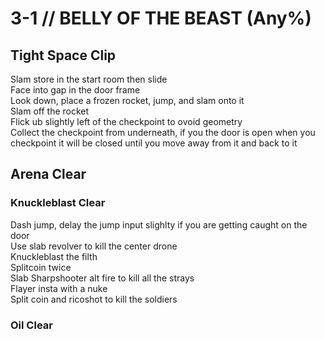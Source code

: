 # 3-1 // BELLY OF THE BEAST (Any%)
## Tight Space Clip
Slam store in the start room then slide <br />
Face into gap in the door frame <br />
Look down, place a frozen rocket, jump, and slam onto it <br />
Slam off the rocket <br />
Flick ub slightly left of the checkpoint to ovoid geometry <br />
Collect the checkpoint from underneath, if you the door is open when you checkpoint it will be closed until you move away from it and back to it <br />
## Arena Clear
### Knuckleblast Clear
Dash jump, delay the jump input slighlty if you are getting caught on the door <br />
Use slab revolver to kill the center drone <br />
Knuckleblast the filth <br />
Splitcoin twice <br />
Slab Sharpshooter alt fire to kill all the strays <br />
Flayer insta with a nuke <br />
Split coin and ricoshot to kill the soldiers
### Oil Clear
